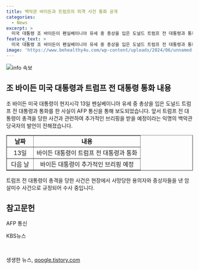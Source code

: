 ```yaml
---
title: 백악관 바이든과 트럼프의 피격 사건 통화 공개
categories:
  - News
excerpt: >
  미국 대통령 조 바이든이 펜실베이니아 유세 중 총상을 입은 도널드 트럼프 전 대통령과 통화한 사실이 확인되었습니다. 바이든 대통령은 트럼프 전 대통령과의 이야기를 나눈 후, 피격 사건과 관련한 추가적인 브리핑을 받을 예정입니다. 트럼프 전 대통령은 유세 중 총격을 당했고, 총격 용의자는 사망했으며, 이로 인해 한 명이 사망하고 2명이 중상을 입었습니다. 현재 당국은 이 사건을 암살미수로 여기고 수사를 진행 중입니다.
feature_text: >
  미국 대통령 조 바이든이 펜실베이니아 유세 중 총상을 입은 도널드 트럼프 전 대통령과 통화한 사실이 확인되었습니다. 바이든 대통령은 트럼프 전 대통령과의 이야기를 나눈 후, 피격 사건과 관련한 추가적인 브리핑을 받을 예정입니다. 트럼프 전 대통령은 유세 중 총격을 당했고, 총격 용의자는 사망했으며, 이로 인해 한 명이 사망하고 2명이 중상을 입었습니다. 현재 당국은 이 사건을 암살미수로 여기고 수사를 진행 중입니다.
image: 'https://www.behealthy4u.com/wp-content/uploads/2024/06/unnamed-file.png'
---
```


<p><img src="https://www.behealthy4u.com/wp-content/uploads/2024/06/unnamed-file.png" alt="info 속보" /></p>

<h2 data-ke-size="size26">조 바이든 미국 대통령과 트럼프 전 대통령 통화 내용</h2>

<p data-ke-size="size16">조 바이든 미국 대통령이 현지시각 13일 펜실베이니아 유세 중 총상을 입은 도널드 트럼프 전 대통령과 통화를 한 사실이 AFP 통신을 통해 보도되었습니다. 앞서 트럼프 전 대통령이 총격을 당한 사건과 관련하여 추가적인 브리핑을 받을 예정이라는 익명의 백악관 당국자의 발언이 전해졌습니다.</p>

<table style="width: 100%;" border="1">
<tbody>
<tr>
<td style="text-align: center; width: 20%;"><b>날짜</b></td>
<td style="text-align: center; width: 80%;"><b>내용</b></td>
</tr>
<tr>
<td style="text-align: center; width: 20%;">13일</td>
<td style="text-align: center; width: 80%;">바이든 대통령이 트럼프 전 대통령과 통화</td>
</tr>
<tr>
<td style="text-align: center; width: 20%;">다음 날</td>
<td style="text-align: center; width: 80%;">바이든 대통령이 추가적인 브리핑 예정</td>
</tr>
</tbody>
</table>

<p data-ke-size="size16">트럼프 전 대통령이 총격을 당한 사건은 현장에서 사망당한 용의자와 중상자들을 낸 암살미수 사건으로 규정되어 수사 중입니다.</p>

<h2 data-ke-size="size26">참고문헌</h2>

<p data-ke-size="size16">AFP 통신</p>

<p data-ke-size="size16">KBS뉴스</p>

<p data-ke-size="size16">&nbsp;</p>
생생한 뉴스, <a href="https://qoogle.tistory.com" rel="dofollow">qoogle.tistory.com</a>


